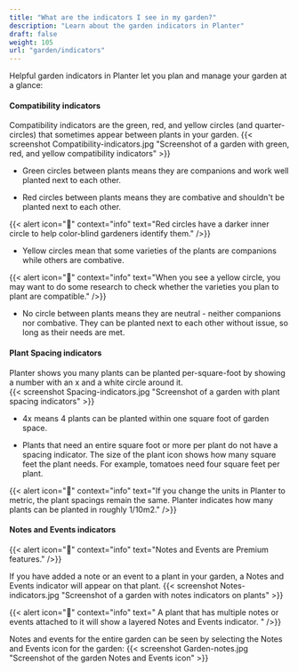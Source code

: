 ```yaml
---
title: "What are the indicators I see in my garden?"
description: "Learn about the garden indicators in Planter"
draft: false
weight: 105
url: "garden/indicators"
---
```

Helpful garden indicators in Planter let you plan and manage your garden at a glance:

#### Compatibility indicators
Compatibility indicators are the green, red, and yellow circles (and quarter-circles) that sometimes appear between plants in your garden.
{{< screenshot Compatibility-indicators.jpg "Screenshot of a garden with green, red, and yellow compatibility indicators" >}}

- Green circles between plants means they are companions and work well planted next to each other.

- Red circles between plants means they are combative and shouldn't be planted next to each other.

{{< alert icon="🌱" context="info" text="Red circles have a darker inner circle to help color-blind gardeners identify them." />}}

- Yellow circles mean that some varieties of the plants are companions while others are combative.

{{< alert icon="🥕" context="info" text="When you see a yellow circle, you may want to do some research to check whether the varieties you plan to plant are compatible." />}}

- No circle between plants means they are neutral - neither companions nor combative. They can be planted next to each other without issue, so long as their needs are met.

#### Plant Spacing indicators
Planter shows you many plants can be planted per-square-foot by showing a number with an x and a white circle around it.  
{{< screenshot Spacing-indicators.jpg "Screenshot of a garden with plant spacing indicators" >}}

- 4x means 4 plants can be planted within one square foot of garden space.

- Plants that need an entire square foot or more per plant do not have a spacing indicator. The size of the plant icon shows how many square feet the plant needs. For example, tomatoes need four square feet per plant.

{{< alert icon="🌿" context="info" text="If you change the units in Planter to metric, the plant spacings remain the same. Planter indicates how many plants can be planted in roughly 1/10m2." />}}

#### Notes and Events indicators
{{< alert icon="💸" context="info" text="Notes and Events are Premium features." />}}

If you have added a note or an event to a plant in your garden, a Notes and Events indicator will appear on that plant.
{{< screenshot Notes-indicators.jpg "Screenshot of a garden with notes indicators on plants" >}}

{{< alert icon="🥬" context="info" text=" A plant that has multiple notes or events attached to it will show a layered Notes and Events indicator. " />}}

Notes and events for the entire garden can be seen by selecting the Notes and Events icon for the garden:
{{< screenshot Garden-notes.jpg "Screenshot of the garden Notes and Events icon" >}}
